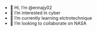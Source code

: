 - 👋 Hi, I’m @ennajy02
- 👀 I’m interested in cyber
- 🌱 I’m currently learning elctrotechnique 
- 💞️ I’m looking to collaborate on NASA
